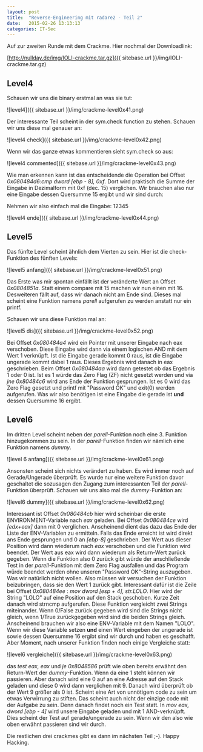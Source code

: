 ```yaml
---
layout: post
title:  "Reverse-Engineering mit radare2 - Teil 2"
date:   2015-02-26 13:13:13
categories: IT-Sec
---
```


Auf zur zweiten Runde mit dem Crackme. Hier nochmal der Downloadlink:

[http://nullday.de/img/IOLI-crackme.tar.gz]({{ sitebase.url }}/img/IOLI-crackme.tar.gz)

Level4
------

Schauen wir uns die binary erstmal an was sie tut:

![level4]({{ sitebase.url }}/img/crackme-level0x41.png)

Der interessante Teil scheint in der sym.check function zu stehen. Schauen wir
uns diese mal genauer an:

![level4 check]({{ sitebase.url }}/img/crackme-level0x42.png)

Wenn wir das ganze etwas kommentieren sieht sym.check so aus:

![level4 commented]({{ sitebase.url }}/img/crackme-level0x43.png)

Wie man erkennen kann ist das entscheidende die Operation bei Offset
*0x080484d6*:*cmp dword [ebp - 8], 0xf*. Dort wird praktisch die Summe der
Eingabe in Dezimalform mit 0xf (dec. 15) verglichen. Wir brauchen also nur eine
Eingabe dessen Quersumme 15 ergibt und wir sind durch:

Nehmen wir also einfach mal die Eingabe: 12345

![level4 ende]({{ sitebase.url }}/img/crackme-level0x44.png)


Level5
------

Das fünfte Level scheint ähnlich dem Vierten zu sein. Hier ist die
check-Funktion des fünften Levels:

![level5 anfang]({{ sitebase.url }}/img/crackme-level0x51.png)

Das Erste was mir spontan einfällt ist der veränderte Wert an Offset
*0x0804851a*. Statt einem compare mit 15 machen wir nun einen mit 16.
Desweiteren fällt auf, dass wir danach nicht am Ende sind. Dieses mal scheint
eine Funktion namens *parell* aufgerufen zu werden anstatt nur ein printf.

Schauen wir uns diese Funktion mal an:

![level5 dis]({{ sitebase.url }}/img/crackme-level0x52.png)

Bei Offset *0x080484a4* wird ein Pointer mit unserer Eingabe nach eax
verschoben. Diese Eingabe wird dann via einem logischen AND mit dem Wert 1
verknüpft. Ist die Eingabe gerade kommt 0 raus, ist die Eingabe ungerade kommt
dabei 1 raus. Dieses Ergebnis wird danach in eax geschrieben. Beim Offset
*0x080484aa* wird dann getestet ob das Ergebnis 1 oder 0 ist. Ist es 1 würde das
Zero Flag (ZF) nicht gesetzt werden und via *jne 0x80484c6* wird ans Ende der
Funktion gesprungen. Ist es 0 wird das Zero Flag gesetzt und printf mit
"Password OK" und exit(0) werden aufgerufen. Was wir also benötigen ist eine
Eingabe die gerade ist **und** dessen Quersumme 16 ergibt. 

Level6
------

Im dritten Level scheint neben der *parell*-Funktion noch eine 3. Funktion
hinzugekommen zu sein. In der *parell*-Funktion finden wir nämlich eine Funktion
namens *dummy*.

![level 6 anfang]({{ sitebase.url }}/img/crackme-level0x61.png)

Ansonsten scheint sich nichts verändert zu haben. Es wird immer noch auf
Gerade/Ungerade überprüft. Es wurde nur eine weitere Funktion davor geschaltet
die sozusagen den Zugang zum interessanten Teil der *parell*-Funktion überprüft.
Schauen wir uns also mal die *dummy*-Funktion an:

![level6 dummy]({{ sitebase.url }}/img/crackme-level0x62.png)

Interessant ist Offset *0x080484cb* hier wird scheinbar die erste
ENVIRONMENT-Variable nach *eax* geladen. Bei Offset *0x080484ce* wird *[edx+eax]*
dann mit 0 verglichen. Anscheinend dient das dazu das Ende der Liste der
ENV-Variablen zu ermitteln. Falls das Ende erreicht ist wird direkt ans Ende
gesprungen und 0 an *[ebp-8]* geschrieben. Der Wert aus dieser Position wird
dann wiederum nach *eax* verschoben und die Funktion wird beendet. Der Wert aus
eax wird dann wiederum als Return-Wert zurück gegeben. Wenn die Funktion also 0
zurück gibt würde der anschließende Test in der *parell*-Funktion mit dem Zero
Flag ausfallen und das Program würde beendet werden ohne unseren "Password
OK"-String auszugeben. Was wir natürlich nicht wollen. Also müssen wir versuchen
der Funktion beizubringen, dass sie den Wert 1 zurück gibt. Interessant dafür
ist die Zeile bei Offset *0x080484ee* : *mov dword [esp + 4], str.LOLO*. Hier
wird der String "LOLO" auf eine Position auf den Stack geschoben. Kurze Zeit
danach wird strncmp aufgerufen. Diese Funktion vergleicht zwei Strings
miteinander. Wenn 0/False zurück gegeben wird sind die Strings nicht gleich,
wenn 1/True zurückgegeben wird sind die beiden Strings gleich. Anscheinend
brauchen wir also eine ENV-Variable mit dem Namen "LOLO". Wenn wir diese
Variable setzen **und** einen Wert eingeben der ungerade ist sowie dessen
Quersumme 16 ergibt sind wir durch und haben es geschafft. Aber Moment, nach
unserer Funktion finden noch einige Vergleiche statt:

![level6 vergleiche]({{ sitebase.url }}/img/crackme-level0x63.png)

das *test eax, eax* und *je 0x8048586* prüft wie oben bereits erwähnt den
Return-Wert der *dummy*-Funktion. Wenn da eine 1 steht können wir passieren.
Aber danach wird eine 0 auf an eine Adresse auf den Stack geladen und diese 0
wird dann verglichen mit 9. Danach wird überprüft ob der Wert 9 größer als 0
ist. Scheint eine Art von unnötigem code zu sein um etwas Verwirrung zu stiften.
Das scheint auch nicht der einzige code mit der Aufgabe zu sein. Denn danach
findet noch ein Test statt. In *mov eax, dword [ebp - 4]* wird unsere Eingabe
geladen und mit 1 AND-verknüpft. Dies scheint der Test auf gerade/ungerade zu
sein. Wenn wir den also wie oben erwähnt passieren sind wir durch.


Die restlichen drei crackmes gibt es dann im nächsten Teil ;-). Happy Hacking.
